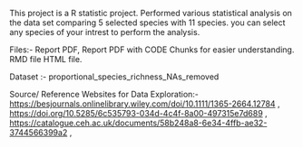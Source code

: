 
This project is a R statistic project. Performed various statistical analysis on the data set comparing 5 selected species with 11 species. you can select any species of your intrest to perform the analysis.

Files:- Report PDF, Report PDF with CODE Chunks for easier understanding. RMD file HTML file.

Dataset :- proportional_species_richness_NAs_removed

Source/ Reference Websites for Data Exploration:- https://besjournals.onlinelibrary.wiley.com/doi/10.1111/1365-2664.12784 , https://doi.org/10.5285/6c535793-034d-4c4f-8a00-497315e7d689 , https://catalogue.ceh.ac.uk/documents/58b248a8-6e34-4ffb-ae32-3744566399a2 ,
